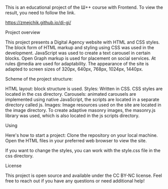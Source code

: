This is an educational project of the Ш++ course with Frontend. 
To view the result, you need to follow the link. 

https://zmejchik.github.io/di-gi/


Project overview

This project presents a Digital Agency website with HTML and CSS styles. 
The block form of HTML markup and styling using CSS was used in the development. 
JavaScript was used to create a text carousel in certain blocks. 
Open Graph markup is used for placement on social services. 
At rules @media are used for adaptability. 
The appearance of the site is adapted to screen sizes of 320px, 640px, 768px, 1024px, 1440px.


Scheme of the project structure:

HTML layout: block structure is used. 
Styles: Written in CSS. CSS styles are located in the css directory. 
Carousels: animated carousels are implemented using native JavaScript, 
the scripts are located in a separate directory called js. 
Images: Image resources used on the site are located in the image directory. 
To create adaptive masonry images, the masonry.js library was used, 
which is also located in the js scripts directory.


Using

Here's how to start a project: 
Clone the repository on your local machine. 
Open the HTML files in your preferred web browser to view the site.

If you want to change the styles, you can work with the style.css file in the css directory.

License

This project is open source and available under the CC BY-NC license. 
Feel free to reach out if you have any questions or need additional help!
